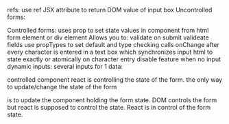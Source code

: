 
refs: use ref JSX attribute to return DOM value of input box
Uncontrolled forms:


Controlled forms:
uses prop to set state values in component from html form element or div element
Allows you to: 
  validate on submit
  valideate fields
  use propTypes to set default and type checking
  calls onChange after every character is entered in a text box which synchronizes input html to state exactly or atomically on character entry
  disable feature when no input
  dynamic inputs:
  several inputs for 1 data: 



controlled component react is controlling the state of the form. the only way to update/change the state of the form

is to update the component holding the form state. DOM controls the form but react is supposed to control
the state. React is in control of the form state. 


